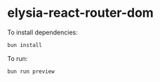 # elysia-react-router-dom

To install dependencies:

```bash
bun install
```

To run:

```bash
bun run preview
```
